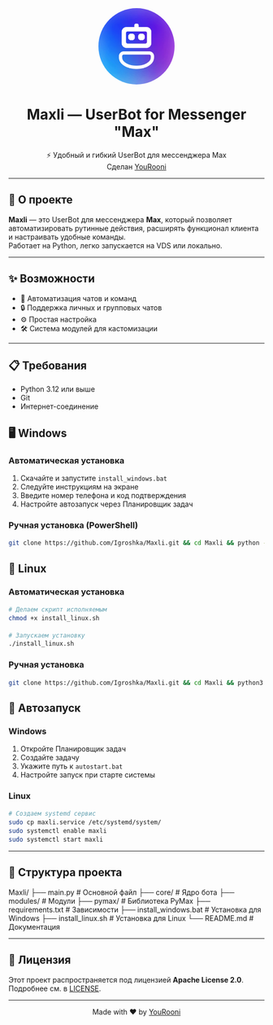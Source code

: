 <p align="center">
  <img src="https://github.com/Igroshka/Maxli/blob/main/logo.png?raw=true" alt="Maxli Logo" width="150" style="border-radius:50%;" />
</p>

<h1 align="center">Maxli — UserBot for Messenger "Max"</h1>

<p align="center">
  ⚡ Удобный и гибкий UserBot для мессенджера Max  
  <br>
  Сделан <a href="https://t.me/YouRooni">YouRooni</a>
</p>

---

## 🚀 О проекте
**Maxli** — это UserBot для мессенджера **Max**, который позволяет автоматизировать рутинные действия, расширять функционал клиента и настраивать удобные команды.  
Работает на Python, легко запускается на VDS или локально.

---

## ✨ Возможности
- 📩 Автоматизация чатов и команд
- 🔒 Поддержка личных и групповых чатов
- ⚙️ Простая настройка
- 🛠 Система модулей для кастомизации

---

## 📋 Требования

- Python 3.12 или выше
- Git
- Интернет-соединение

## 🖥️ Windows

### Автоматическая установка

1. Скачайте и запустите `install_windows.bat`
2. Следуйте инструкциям на экране
3. Введите номер телефона и код подтверждения
4. Настройте автозапуск через Планировщик задач

### Ручная установка (PowerShell)

```bash
git clone https://github.com/Igroshka/Maxli.git && cd Maxli && python -m venv venv && venv\Scripts\activate && pip install -r requirements.txt && python main.py
```

## 🐧 Linux

### Автоматическая установка

```bash
# Делаем скрипт исполняемым
chmod +x install_linux.sh

# Запускаем установку
./install_linux.sh
```

### Ручная установка

```bash
git clone https://github.com/Igroshka/Maxli.git && cd Maxli && python3.12 -m venv venv && source venv/bin/activate && pip install -r requirements.txt && python3.12 main.py
```

## 🔄 Автозапуск

### Windows

1. Откройте Планировщик задач
2. Создайте задачу
3. Укажите путь к `autostart.bat`
4. Настройте запуск при старте системы

### Linux

```bash
# Создаем systemd сервис
sudo cp maxli.service /etc/systemd/system/
sudo systemctl enable maxli
sudo systemctl start maxli
```

---

## 📁 Структура проекта

Maxli/
├── main.py              # Основной файл
├── core/                # Ядро бота
├── modules/             # Модули
├── pymax/              # Библиотека PyMax
├── requirements.txt     # Зависимости
├── install_windows.bat  # Установка для Windows
├── install_linux.sh     # Установка для Linux
└── README.md           # Документация

---

## 📜 Лицензия

Этот проект распространяется под лицензией **Apache License 2.0**.
Подробнее см. в [LICENSE](LICENSE).

---

<p align="center">
  Made with ❤️ by <a href="https://t.me/YouRooni">YouRooni</a>
</p>
